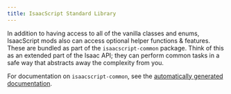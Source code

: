```yaml
---
title: IsaacScript Standard Library
---
```


In addition to having access to all of the vanilla classes and enums, IsaacScript mods also can access optional helper functions & features. These are bundled as part of the `isaacscript-common` package. Think of this as an extended part of the Isaac API; they can perform common tasks in a safe way that abstracts away the complexity from you.

For documentation on `isaacscript-common`, see the [automatically generated documentation](../isaacscript-common).
